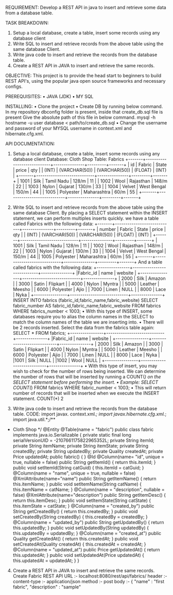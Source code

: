 REQUIREMENT:
Develop a REST API in java to insert and retrieve some data from a database table.

TASK BREAKDOWN:
1. Setup a local database, create a table, insert some records using any database client 
2. Write SQL to insert and retrieve records from the above table using the same database 
 Client. 
3. Write java code to insert and retrieve the records from the database table. 
4. Create a REST API in JAVA to insert and retrieve the same records.

OBJECTIVE:
This project is to provide the head start to beginners to build REST API's, using the popular 
java open source frameworks and necessary configs.

PREREQUISITES:
• JAVA (JDK)
• MY SQL

INSTALLING:
• Clone the project
• Create DB by running below command. In my repository dbconfig folder is present, 
inside that create_db.sql file is present Give the absolute path of this file in below 
command.
 mysql -h hostname -u user database < path/to/create_db.sql
• Change the username and password of your MYSQL username in context.xml and 
hibernate.cfg.xml.

API DOCUMENTATION:

1. Setup a local database, create a table, insert some records using any database client 
Database: Cloth Shop
Table: Fabrics
+-------+----------------------------+---------------+---------+-------+
| id | Fabric | State | price | qty |
| (INT) | (VARCHAR(50)) | (VARCHAR(50)) | (FLOAT) | (INT) |
+-------+----------------------------+---------------+---------+-------+
| 1001 | Silk | Tamil Nadu | 128/m | 11 |
| 1002 | Wool | Rajasthan | 148/m | 22 |
| 1003 | Nylon | Gujarat | 130/m | 33 |
| 1004 | Velvet | West Bengal | 150/m | 44 |
| 1005 | Polyester | Maharashtra | 60/m | 55 |
+-------+----------------------------+---------------+---------+-------+

2. Write SQL to insert and retrieve records from the above table using the same 
database Client. 
By placing a SELECT statement within the INSERT statement, we can perform multiples 
inserts quickly.
we have a table called Fabrics with the following data:
+-------+----------------------------+---------------+---------+-------+
| number | Fabric | State | price | qty |
| (INT) | (VARCHAR(50)) | (VARCHAR(50)) | (FLOAT) | (INT) |
+-------+----------------------------+---------------+---------+-------+
| 1001 | Silk | Tamil Nadu | 128/m | 11 |
| 1002 | Wool | Rajasthan | 148/m | 22 |
| 1003 | Nylon | Gujarat | 130/m | 33 |
| 1004 | Velvet | West Bengal | 150/m | 44 || 1005 | Polyester | Maharashtra | 60/m | 55 |
+-------+----------------------------+---------------+---------+-------+
And a table called fabrics with the following data:
+----------------+----------------------------+---------------+
|Fabric_id | name | website | 
+----------------+----------------------------+---------------+
| 2000 | Silk | Amazon | 
| 3000 | Satin | Flipkart | 
| 4000 | Nylon | Myntra | 
| 5000 | Leather | Meesho | 
| 6000 | Polyester | Ajio |
| 7000 | Linen | NULL |
| 8000 | Lace | Nyka |
+----------------+----------------------------+---------------+
INSERT INTO fabrics
(fabric_id,fabric_name,fabric_website) 
SELECT fabric_number AS fabric_id,fabric_name,fabric_website
FROM fabrics
WHERE fabrics_number < 1003;
• With this type of INSERT, some databases require you to alias the column names in 
the SELECT to match the column names of the table we are inserting into.
• There will be 2 records inserted. Select the data from the fabrics table again:
 SELECT * FROM fabrics;
+----------------+----------------------------+---------------+
|Fabric_id | name | website | 
+----------------+----------------------------+---------------+
| 2000 | Silk | Amazon | | 3000 | Satin | Flipkart | 
| 4000 | Nylon | Myntra | 
| 5000 | Leather | Meesho | 
| 6000 | Polyester | Ajio |
| 7000 | Linen | NULL |
| 8000 | Lace | Nyka |
|1001 | Silk | NULL |
|1002 | Wool | NULL |
+----------------+----------------------------+---------------+
• With this type of insert, you may wish to check for the number of rows being inserted.
We can determine the number of rows that will be inserted by running a COUNT(*) on 
the SELECT statement before performing the insert.
• Example:
 SELECT COUNT(*)
 FROM fabrics
 WHERE fabric_number < 1003;
• This will return number of records that will be inserted when we execute the INSERT 
statement.
 COUNT(*)
 2

3. Write java code to insert and retrieve the records from the database table.
CODE:
import javax. context.xml.*;
import javax.hibernate.cfg.xml.*;
import java.util.*;/**
* Cloth Shop
*/
@Entity
@Table(name = "fabric")
public class fabric implements java.io.Serializable {
 private static final long serialVersionUID = -2107661175822965352L;
 private String itemId;
 private String itemName;
 private String itemState;
 private String createdBy;
 private String updatedBy;
 private Quality createdAt;
 private Price updatedAt;
 public fabric() {
 }
 @Id
 @Column(name= "id", unique = true, nullable = false)
 public String getItemId() {
 return this.itemId;
 }
public void setItemId(String catGuid) {
 this.itemId = catGuid;
 }
 @Column(name = "name", unique = true, nullable = false)
 @XmlAttribute(name="name") public String getItemName() {
 return this.itemName;
 }
 public void setItemName(String catName) {
 this.itemName = catName;
 }
 @Column(name = "description", nullable = false)
 @XmlAttribute(name="description")
 public String getItemDesc() {
 return this.itemDesc;
 }
 public void setItemState(String catState) {
 this.itemState = catState;
 }
 @Column(name = "created_by")
 public String getCreatedBy() {
 return this.createdBy;
 }
 public void setCreatedBy(String createdBy) {
 this.createdBy = createdBy;
 }
 @Column(name = "updated_by")
 public String getUpdatedBy() {
 return this.updatedBy; }
 public void setUpdatedBy(String updatedBy) {
 this.updatedBy = updatedBy;
 }
 @Column(name = "created_at")
 public Quality getCreatedAt() {
 return this.createdAt;
 }
 public void setCreatedAt(Quality createdAt) {
 this.createdAt = createdAt;
 }
 @Column(name = "updated_at")
 public Price getUpdatedAt() {
 return this.updatedAt;
 }
 public void setUpdatedAt(Price updatedAt) {
 this.updatedAt = updatedAt;
 }
}

4. Create a REST API in JAVA to insert and retrieve the same records.
Create Fabric REST API
URL :- localhost:8080/rest/api/fabrics/
header :- content-type :- application/json
method :- post
body :- {
"name" : "first fabric",
"description" : "sample"
